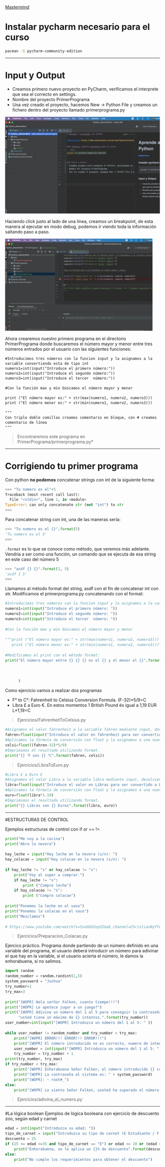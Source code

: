 
[Mastermind](https://www.mastermind.ac/courses/take/iniciacion-python)
# Instalar pycharm necesario para el curso 
```bash
pacman -S pycharm-community-edition
```
___
# Input y Output
- Creamos primero nuevo proyecto en PyCharm, verificamos el interprete que sea el correcto en settings.
- Nombre del proyecto PrimerPrograma
- Una vez creado el proyecto, hacemos New -> Python File y creamos un fichero dentro del proyecto llamado primerprograma.py

![](IMG/PrimerPrograma.gif)

Haciendo click justo al lado de una línea, creamos un breakpoint, de esta manera al ejecutar en modo debug, podemos ir viendo toda la información saltando paso a paso.

![](IMG/Debug_BreakPoint.gif)

Ahora crearemos nuestro primero programa en el directorio PrimerPrograma donde buscaremos el número mayor y menor entre tres números entrados por el usuario con las siguientes funciones:
``` 
#Introducimos tres números con la funcion input y la asignamos a la variable convertiendo esta de tipo int
numero1=int(input("Introduce el primero número:"))
numero2=int(input("Introduce el segundo número:"))
numero3=int(input("Introduce el tercer  número:"))

#Con la función max y min búscamos el número mayor y menor

print ("El número mayor es:" + str(max(numero1, numero2, numero3)))
print ("El número menor es:" + str(min(numero1, numero2, numero3)))

"""
Con triple doble comillas creamos comentario en bloque, con # creamos comentario de línea
"""
```
>Encontraremos este programa en PrimerPrograma/primerprograma.py*
___
# Corrigiendo tu primer programa

Con python **no podemos** concatenar strings con int de la siguiente forma:
```python
>>> "Tu nomero es el"+5
Traceback (most recent call last):
  File "<stdin>", line 1, in <module>
TypeError: can only concatenate str (not "int") to str
>>>
```
Para concatenar string con int, una de las maneras sería:
```python
>>> "Tu nomero es el {}".format(5)
'Tu nomero es el 5'
>>>
```
```.format``` es lo que se conoce como método, que veremos más adelante. Vendría a ser como una función,  un comando que se ejecuta de esa string en este caso del número 5
````python
>>> "asdf {} {}".format(1, 5)
'asdf 1 5'
>>>
````
Llamamos al método format del string, asdf con el fin de concatenar int con str.
Modificamos el primerprograma.py concatenando con el format:
```python
#Introducimos tres números con la funcion input y la asignamos a la variable convertiendo esta de tipo int
numero1=int(input("Introduce el primero número: "))
numero2=int(input("Introduce el segundo número: "))
numero3=int(input("Introduce el tercer  número: "))

#Con la función max y min búscamos el número mayor y menor

"""print ("El número mayor es:" + str(max(numero1, numero2, numero3)))
   print ("El número menor es:" + str(min(numero1, numero2, numero3)))"""

#Modificamos el print con el método format:
print("El número mayor entre {} {} {} es el {} y el menor el {}".format(numero1, numero2, numero3,
                                                                         max(numero1, numero2, numero3),
                                                                         min(numero1, numero2, numero3)
                                                                        )
      )
```
Como ejercicio vamos a realizar dos programas
- F° to C°: Fahrenheit to Celsius Conversion Formula. (F-32)*5/9=C
- Libra £ a Euro €. En estos momentos 1 British Pound és igual a
1,19 EUR L*1,19=C

>Ejercicios/FahrenheitToCelsius.py
```python
#Asignamos el valor fahrenheit a la variable fahren mediante input, devolviendo un float.
fahren=float(input("Introduce el valor en fahrenheit para ser convertido a Celsius: "))
#Aplicamos la fórmula de conversión con float y la asignamos a una nueva variable
celsi=float((fahren-32)*5/9)
#Imprimimos el resultado utilizando format.
print("{} ℉ son {} ℃".format(fahren, celsi))
```
>Ejercicios/LibraToEuro.py
````python
#Libra £ a Euro €
#Asignamos el valor Libra a la variable libra mediante input, devolviendo un float.
libra=float(input("Introduce el valor en Libras para ser convertido a Euros: "))
#Aplicamos la fórmula de conversión con float y la asignamos a una nueva variable
euro=float(libra*1.19)
#Imprimimos el resultado utilizando format.
print("{} Libras son {} Euros".format(libra, euro))
````

---
#ESTRUCTURAS DE CONTROL

Ejemplos estructuras de control con if or == !=

```python
print("Me voy a la cocina")
print("Abro la nevera")

hay_leche = input("Hay leche en la nevera (s/n): ")
hay_colacao = input("Hay colacao en la nevera (s/n): ")

if hay_leche != "s" or hay_colacao != "s":
    print("Voy al super a comprar.")
    if hay_leche != "s":
        print ("Compro leche")
    if hay_colacao != "s":
        print ("Compro colacao")

print("Ponemos la leche en el vaso")
print("Ponemos la colacao en el vaso")
print("Mezclamos")

# https://www.youtube.com/watch?v=SsoOG6ZeyUI&ab_channel=ChristianNyffenegger
```
>Ejercicios/Preparacion_Colacao.py

Ejercico práctico. Programa donde partiendo de un número definido en una variable del programa, el usuario deberá introducir un número para adivinar el que hay en la variable, si el usuario acierta el número, le damos la enhorabuena, si no salimos.

```python
import random
random_number = random.randint(1,5)
system_password = "Joshua"
try_number=1
try_max=3

print("[WOPR] Hola serñor Falken, cuanto tiempo!!!")
print("[WOPR] Le apetece jugar a un juego?")
print("[WOPR] Adivine un número del 1 al 5 para conseguir la contraseña de acceso al sistema WOPR,"
      "usted tiene un máximo de {} intentos.".format(try_number))
user_number=int(input("[WOPR] Introduzca un número del 1 al 5: " ))

while user_number != random_number and try_number < try_max:
    print("[WOPR] ERROR!!! ERROR!!! ERROR!!!")
    print("[WOPR] El número introducido no es correcto, numero de intentos fallidos: {}".format(try_number))
    user_number = int(input("[WOPR] Introduzca un número del 1 al 5: "))
    try_number = try_number + 1
print(try_number, try_max)
if try_number < try_max:
    print("[WOPR] Enhorabuena Señor Falken, el número introducido {} coincide con el número del sistema {}".format(int(user_number), int(random_number)))
    print("[WOPR] La contraseña al sistema es: " + system_password)
    print("[WOPR]: ~ root#_")
else:
    print("[WOPR] Lo siento Señor Falken, useted ha superado el número máximo de intentos.")
```
>Ejercicios/adivina_el_numero.py
___
#La lógica boolean 
Ejemplos de lógica booleana con ejercicio de descuento zoo, según edad y carnet
````python
edad = int(input("Introduzca su edad: "))
tipo_de_carnet = input("Introduzca su tipo de carnet (E Estudiante / F Familia Numerosa / P Pensionista / N Nada: ")
descuento = 25
if (25 <= edad <=35 and tipo_de_carnet == "E") or edad <= 10 or (edad >= 65 and tipo_de_carnet == "P") or tipo_de_carnet == "F":
    print("Enhorabuena, se le aplica un {}% de descuento".format(descuento))
else:
    print("No cumple los requerimientos para obtener el descuento")
````


